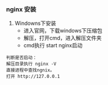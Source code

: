 ### nginx 安装
1. Windowns下安装
    * 进入官网，下载windows下压缩包
    * 解压，打开cmd，进入解压文件夹
    * cmd执行 start nginx启动

```
判断是否启动：
解压目录执行 nginx -V
直接进程中查找ngnix。
打开 http://127.0.0.1
```